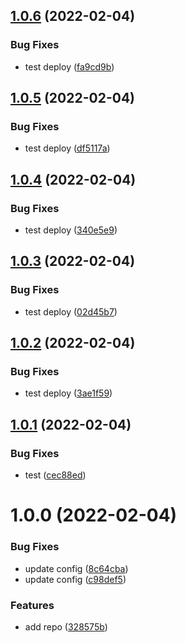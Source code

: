 ## [1.0.6](https://github.com/garredow/foxcasts-cloud-api/compare/v1.0.5...v1.0.6) (2022-02-04)


### Bug Fixes

* test deploy ([fa9cd9b](https://github.com/garredow/foxcasts-cloud-api/commit/fa9cd9b8f9a32e866e4f325278c88b1712863831))

## [1.0.5](https://github.com/garredow/foxcasts-cloud-api/compare/v1.0.4...v1.0.5) (2022-02-04)


### Bug Fixes

* test deploy ([df5117a](https://github.com/garredow/foxcasts-cloud-api/commit/df5117a1bedd9b3b1ba2849750f1e7e87efeaa01))

## [1.0.4](https://github.com/garredow/foxcasts-cloud-api/compare/v1.0.3...v1.0.4) (2022-02-04)


### Bug Fixes

* test deploy ([340e5e9](https://github.com/garredow/foxcasts-cloud-api/commit/340e5e9dfac756d393e09dabcee128b8e7ac2623))

## [1.0.3](https://github.com/garredow/foxcasts-cloud-api/compare/v1.0.2...v1.0.3) (2022-02-04)


### Bug Fixes

* test deploy ([02d45b7](https://github.com/garredow/foxcasts-cloud-api/commit/02d45b7f1101842bd2d696f673413fa886ff0039))

## [1.0.2](https://github.com/garredow/foxcasts-cloud-api/compare/v1.0.1...v1.0.2) (2022-02-04)


### Bug Fixes

* test deploy ([3ae1f59](https://github.com/garredow/foxcasts-cloud-api/commit/3ae1f59915714733df3dd570c057c324ad7f05b2))

## [1.0.1](https://github.com/garredow/foxcasts-cloud-api/compare/v1.0.0...v1.0.1) (2022-02-04)


### Bug Fixes

* test ([cec88ed](https://github.com/garredow/foxcasts-cloud-api/commit/cec88ed8ed7687bb2dfe93e346a326bc33c1684b))

# 1.0.0 (2022-02-04)


### Bug Fixes

* update config ([8c64cba](https://github.com/garredow/foxcasts-cloud-api/commit/8c64cba20bc63a9ef94d8c45eef04f5e86c4e3d9))
* update config ([c98def5](https://github.com/garredow/foxcasts-cloud-api/commit/c98def522b848b3b4e534341e9dadee6c3e16246))


### Features

* add repo ([328575b](https://github.com/garredow/foxcasts-cloud-api/commit/328575b4e1547e5e68fd9b52c28dbea611a2e460))
